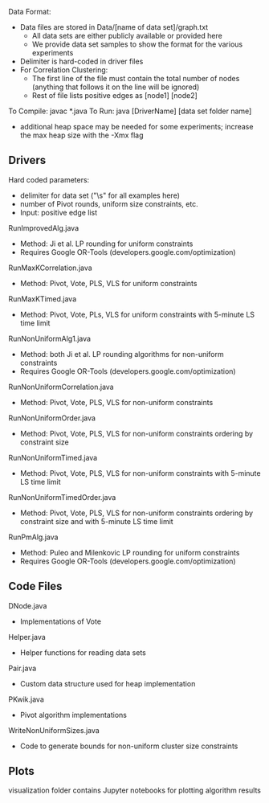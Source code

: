 Data Format:
* Data files are stored in Data/[name of data set]/graph.txt
  * All data sets are either publicly available or provided here
  * We provide data set samples to show the format for the various experiments 
* Delimiter is hard-coded in driver files
* For Correlation Clustering: 
  * The first line of the file must contain the total number of nodes (anything that follows it on the line will be ignored)
  * Rest of file lists positive edges as [node1] [node2]

To Compile: javac *.java
To Run: java [DriverName] [data set folder name]
* additional heap space may be needed for some experiments; increase the max heap size with the -Xmx flag

Drivers
-------

Hard coded parameters:
* delimiter for data set ("\\s" for all examples here)
* number of Pivot rounds, uniform size constraints, etc. 
* Input: positive edge list

RunImprovedAlg.java
* Method: Ji et al. LP rounding for uniform constraints
* Requires Google OR-Tools (developers.google.com/optimization)

RunMaxKCorrelation.java
* Method: Pivot, Vote, PLS, VLS for uniform constraints

RunMaxKTimed.java
* Method: Pivot, Vote, PLs, VLS for uniform constraints with 5-minute LS time limit

RunNonUniformAlg1.java
* Method: both Ji et al. LP rounding algorithms for non-uniform constraints
* Requires Google OR-Tools (developers.google.com/optimization)

RunNonUniformCorrelation.java
* Method: Pivot, Vote, PLS, VLS for non-uniform constraints

RunNonUniformOrder.java
* Method: Pivot, Vote, PLS, VLS for non-uniform constraints ordering by constraint size

RunNonUniformTimed.java
* Method: Pivot, Vote, PLS, VLS for non-uniform constraints with 5-minute LS time limit

RunNonUniformTimedOrder.java
* Method: Pivot, Vote, PLS, VLS for non-uniform constraints ordering by constraint size and with 5-minute LS time limit

RunPmAlg.java
* Method: Puleo and Milenkovic LP rounding for uniform constraints
* Requires Google OR-Tools (developers.google.com/optimization)


Code Files
----------

DNode.java
* Implementations of Vote

Helper.java
* Helper functions for reading data sets

Pair.java
* Custom data structure used for heap implementation

PKwik.java
* Pivot algorithm implementations

WriteNonUniformSizes.java
* Code to generate bounds for non-uniform cluster size constraints


Plots
-----

visualization folder contains Jupyter notebooks for plotting algorithm results
